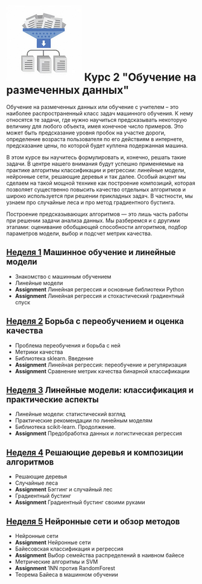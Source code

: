 # ![](logo.jpg) Курс 2 "Обучение на размеченных данных"
Обучение на размеченных данных или обучение с учителем – это наиболее распространенный класс задач машинного обучения. К нему относятся те задачи, где нужно научиться предсказывать некоторую величину для любого объекта, имея конечное число примеров. Это может быть предсказание уровня пробок на участке дороги, определение возраста пользователя по его действиям в интернете, предсказание цены, по которой будет куплена подержанная машина.

В этом курсе вы научитесь формулировать и, конечно, решать такие задачи. В центре нашего внимания будут успешно применяемые на практике алгоритмы классификации и регрессии: линейные модели, нейронные сети, решающие деревья и так далее. Особый акцент мы сделаем на такой мощной технике как построение композиций, которая позволяет существенно повысить качество отдельных алгоритмов и широко используется при решении прикладных задач. В частности, мы узнаем про случайные леса и про метод градиентного бустинга.

Построение предсказывающих алгоритмов — это лишь часть работы при решении задачи анализа данных. Мы разберемся и с другими этапами: оценивание обобщающей способности алгоритмов, подбор параметров модели, выбор и подсчет метрик качества.

## [Неделя 1](week_1.md) Машинное обучение и линейные модели 
 * Знакомство с машинным обучением
 * Линейные модели
 * __Assignment__ Линейная регрессия и основные библиотеки Python
 * __Assignment__ Линейная регрессия и стохастический градиентный спуск

## [Неделя 2](week_2.md) Борьба с переобучением и оценка качества
 *  Проблема переобучения и борьба с ней
 *  Метрики качества
 *  Библиотека sklearn. Введение
 *  __Assignment__ Линейная регрессия: переобучение и регуляризация
 *  __Assignment__ Сравнение метрик качества бинарной классификации

## [Неделя 3](week_3.md) Линейные модели: классификация и практические аспекты
 * Линейные модели: статистический взгляд
 * Практические рекомендации по линейным моделям
 * Библиотека scikit-learn. Продолжение.
 * __Assignment__ Предобработка данных и логистическая регрессия
 
## [Неделя 4](week_4.md) Решающие деревья и композиции алгоритмов
 * Решающие деревья
 * Случайные леса
 * __Assignment__ Бэггинг и случайный лес
 * Градиентный бустинг
 * __Assignment__ Градиентный бустинг своими руками

## [Неделя 5](week_5.md) Нейронные сети и обзор методов
 * Нейронные сети
 * __Assignment__ Нейронные сети
 * Байесовская классификация и регрессия
 * __Assignment__ Выбор семейства распределений в наивном байесе
 * Метрические алгоритмы и SVM
 * __Assignment__ 1NN против RandomForest
 * Теорема Байеса в машинном обучении
